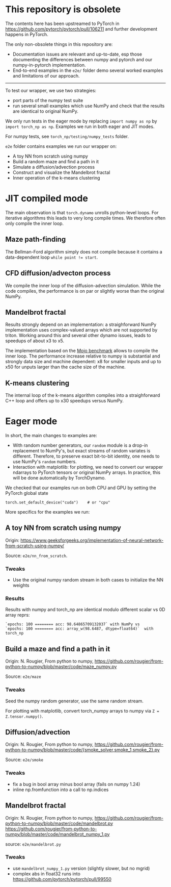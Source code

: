 # This repository is obsolete

The contents here has been upstreamed to PyTorch in https://github.com/pytorch/pytorch/pull/106211 and further development happens in PyTorch.

The only non-obsolete things in this repository are:

- Documentation issues are relevant and up-to-date, esp those documenting the differences between numpy and pytorch and our numpy-in-pytorch implementation.
- End-to-end examples in the `e2e/` folder demo several worked examples and limitations of our approach.


----------------------------

To test our wrapper, we use two strategies:

- port parts of the numpy test suite
- run several small examples which use NumPy and check that the results are identical to original NumPy.

We only run tests in the eager mode by replacing `import numpy as np` by `import torch_np as np`.
Examples we run in both eager and JIT modes. 


For numpy tests, see `torch_np/testing/numpy_tests` folder.

`e2e` folder contains examples we run our wrapper on:

- A toy NN from scratch using numpy
- Build a random maze and find a path in it
- Simulate a diffusion/advection process
- Construct and visualize the Mandelbrot fractal
- Inner operation of the k-means clustering

# JIT compiled mode

The main observation is that `torch.dynamo` unrolls python-level loops. For
iterative algorithms this leads to very long compile times. We therefore
often only compile the inner loop.

## Maze path-finding

The Bellman-Ford algorithm simply does not compile because it contains a
data-dependent loop `while point != start`.


## CFD diffusion/advecton process

We compile the inner loop of the diffusion-advection simulation. While the code
compiles, the performance is on par or slightly worse than the original NumPy.

## Mandelbrot fractal

Results strongly depend on an implementation: a straighforward NumPy implementation
uses complex-valued arrays which are not supported by triton.
Working around this and several other dynamo issues, leads to speedups of about x3 to x5.

The implementation based on the [Mojo benchmark](https://shashankprasanna.com/benchmarking-modular-mojo-and-pytorch-torch.compile-on-mandelbrot-function/index.html#benchmarking-pytorch-cpu-with-torchcompile) allows to compile the inner loop. The performance
increase relative to numpy is substantial and strongly data size and machine
dependent: x8 for smaller inputs and up to x50 for unputs larger than the cache size of the machine.


## K-means clustering

The internal loop of the k-means algorithm compiles into a straighforward
C++ loop and offers up to x30 speedups versus NumPy.


# Eager mode

In short, the main changes to examples are:

- With random number generators, our `random` module is a drop-in replacement to NumPy's, but exact streams of random variates is different. Therefore, to preserve exact bit-to-bit identity, one needs to use NumPy's `random` numbers.
- Interaction with matplotlib: for plotting, we need to convert our wrapper ndarrays to PyTorch tensors or original NumPy arrays. In practice, this will be done automatically by TorchDynamo.


We checked that our examples run on both CPU and GPU by setting the PyTorch global state

```
torch.set_default_device("cuda")    # or "cpu"
```

More specifics for the examples we run:


## A toy NN from scratch using numpy

Origin: https://www.geeksforgeeks.org/implementation-of-neural-network-from-scratch-using-numpy/

Source: `e2e/nn_from_scratch`.


### Tweaks

  - Use the original numpy random stream in both cases to initialize the NN weights


### Results

Results with numpy and torch_np are identical modulo different scalar vs 0D array reprs:
    
    `epochs: 100 ======== acc: 98.64865709132037` with NumPy vs 
    `epochs: 100 ======== acc: array_w(98.6487, dtype=float64)`  with torch_np



## Build a maze and find a path in it

Origin: N. Rougier, From python to numpy, 
https://github.com/rougier/from-python-to-numpy/blob/master/code/maze_numpy.py

Source: `e2e/maze`


### Tweaks


Seed the numpy random generator, use the same random stream.

For plotting with matplotlib, convert torch_numpy arrays to numpy via
`Z = Z.tensor.numpy()`.



## Diffusion/advection

Origin: N. Rougier, From python to numpy,
https://github.com/rougier/from-python-to-numpy/blob/master/code/{smoke_solver,smoke_1,smoke_2}.py

Source: `e2e/smoke`

### Tweaks

 - fix a bug in bool array minus bool array (fails on numpy 1.24)
 - inline np.fromfunction into a call to np.indices


## Mandelbrot fractal

Origin: N. Rougier, From python to numpy, 
https://github.com/rougier/from-python-to-numpy/blob/master/code/mandelbrot.py
https://github.com/rougier/from-python-to-numpy/blob/master/code/mandelbrot_numpy_1.py

source: `e2e/mandelbrot.py`

### Tweaks

  - use `mandelbrot_numpy_1.py` version (slightly slower, but no mgrid)
  - complex abs in float32 runs into https://github.com/pytorch/pytorch/pull/99550

